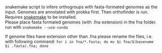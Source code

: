 snakemake script to infere orthogroups with fasta-formated genomes as the input. Genomes are annotated with prokka first. Then orthofinder is run.
Requires [snakemake](https://snakemake.readthedocs.io/en/stable/getting_started/installation.html) to be installed.\
Please place fasta formated genomes (with .fna extension) in the fna folder.
run with `snakemake --use-conda`

If genome files have extension other than .fna please rename the files, i.e. with following command:
`for i in fna/*.fasta; do mv $i fna/$(basename $i .fasta).fna; done`

